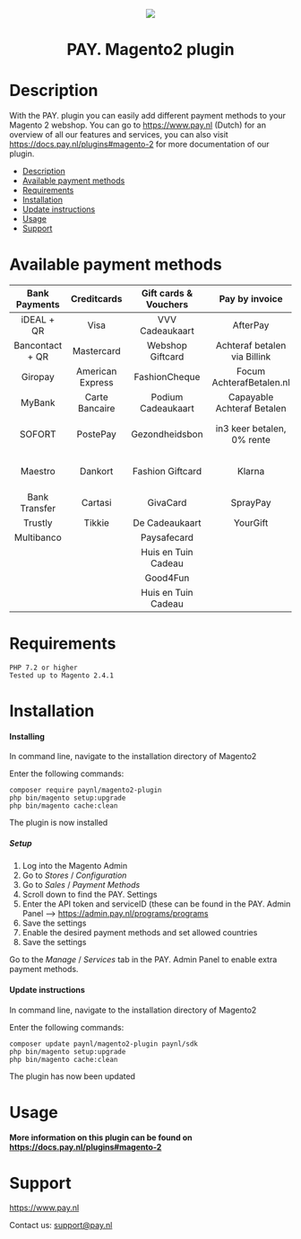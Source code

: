 <p align="center">
    <img src="https://www.pay.nl/uploads/1/brands/main_logo.png" />
</p>
<h1 align="center">PAY. Magento2 plugin</h1>
  
# Description

With the PAY. plugin you can easily add different payment methods to your Magento 2 webshop. You can go to https://www.pay.nl (Dutch) for an overview of all our features and services, you can also visit https://docs.pay.nl/plugins#magento-2 for more documentation of our plugin.

- [Description](#description)
- [Available payment methods](#available-payment-methods)
- [Requirements](#requirements)
- [Installation](#installation)
- [Update instructions](#update-instructions)
- [Usage](#usage)
- [Support](#support)

# Available payment methods

Bank Payments  | Creditcards | Gift cards & Vouchers | Pay by invoice | Others | 
:-----------: | :-----------: | :-----------: | :-----------: | :-----------: |
iDEAL + QR |Visa | VVV Cadeaukaart | AfterPay | PayPal |
Bancontact + QR |  Mastercard | Webshop Giftcard | Achteraf betalen via Billink | WeChatPay | 
Giropay |American Express | FashionCheque | Focum AchterafBetalen.nl | AmazonPay |
MyBank | Carte Bancaire | Podium Cadeaukaart | Capayable Achteraf Betalen | Cashly | 
SOFORT | PostePay | Gezondheidsbon | in3 keer betalen, 0% rente | Pay Fixed Price (phone) |
Maestro | Dankort | Fashion Giftcard | Klarna | Instore Payments (POS) |
Bank Transfer | Cartasi | GivaCard | SprayPay | Przelewy24 | 
Trustly | Tikkie | De Cadeaukaart | YourGift | Creditclick | Apple Pay | 
| Multibanco | | Paysafecard | | Payconiq
| | | Huis en Tuin Cadeau
| | | Good4Fun
| | | Huis en Tuin Cadeau | | Google Pay |

# Requirements

    PHP 7.2 or higher
    Tested up to Magento 2.4.1


# Installation
#### Installing

In command line, navigate to the installation directory of Magento2

Enter the following commands:

```
composer require paynl/magento2-plugin
php bin/magento setup:upgrade
php bin/magento cache:clean
```

The plugin is now installed


##### Setup

1. Log into the Magento Admin
2. Go to *Stores* / *Configuration*
3. Go to *Sales* / *Payment Methods*
4. Scroll down to find the PAY. Settings
5. Enter the API token and serviceID (these can be found in the PAY. Admin Panel --> https://admin.pay.nl/programs/programs
6. Save the settings
7. Enable the desired payment methods and set allowed countries
8. Save the settings

Go to the *Manage* / *Services* tab in the PAY. Admin Panel to enable extra payment methods.   

#### Update instructions

In command line, navigate to the installation directory of Magento2

Enter the following commands:

```
composer update paynl/magento2-plugin paynl/sdk
php bin/magento setup:upgrade
php bin/magento cache:clean
```

The plugin has now been updated

# Usage

**More information on this plugin can be found on https://docs.pay.nl/plugins#magento-2**

# Support
https://www.pay.nl

Contact us: support@pay.nl

